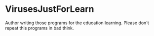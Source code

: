 # VirusesJustForLearn
Author writing those programs for the education learning. Please don't repeat this programs in bad think.
